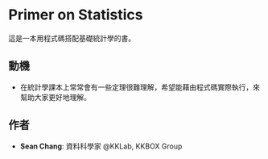 # Primer on Statistics

這是一本用程式碼搭配基礎統計學的書。

## 動機

- 在統計學課本上常常會有一些定理很難理解，希望能藉由程式碼實際執行，來幫助大家更好地理解。

## 作者

- **Sean Chang**: 資料科學家 @KKLab, KKBOX Group
